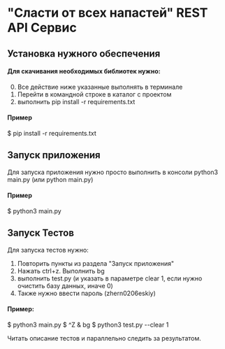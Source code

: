 # "Сласти от всех напастей" REST API Сервис #
## Установка нужного обеспечения ##
#### Для скачивания необходимых библиотек нужно: ####
0. Все действие ниже указанные выполнять в терминале
1. Перейти в командной строке в каталог с проектом
2. выполнить pip install -r requirements.txt
#### Пример ####
$ pip install -r requirements.txt
## Запуск приложения ##
Для запуска приложения нужно просто выполнить в консоли
python3 main.py (или python main.py)
#### Пример #### 
$ python3 main.py

## Запуск Тестов ##
Для запуска тестов нужно:
1. Повторить пункты из раздела "Запуск приложения"
2. Нажать ctrl+z. Выполнить bg
3. выполнить test.py (и указать в параметре clear 1, если нужно очистить базу данных, иначе 0)
4. Также нужно ввести пароль (zhern0206eskiy)
#### Пример: ####
$ python3 main.py
$ ^Z
& bg
$ python3 test.py --clear 1

Читать описание тестов и параллельно следить за результатом.
